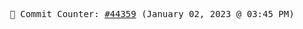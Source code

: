 <p align="center">
    <samp>
        📮 Commit Counter: <a href="https://github.com/Javascript-void0/Javascript-void0/commits/main">#44359</a> (January 02, 2023 @ 03:45 PM)
    </samp>
</p>